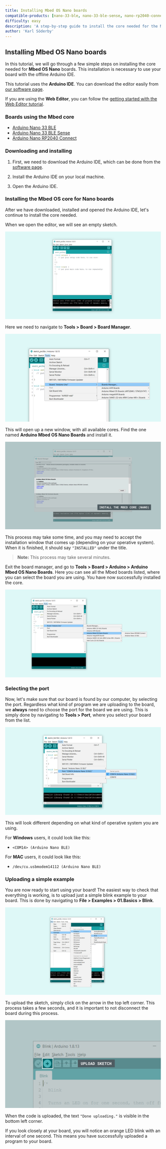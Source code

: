 ```yaml
---
title: Installing Mbed OS Nano boards
compatible-products: [nano-33-ble, nano-33-ble-sense, nano-rp2040-connect]
difficulty: easy
description: 'A step-by-step guide to install the core needed for the Nano 33 BLE, Nano 33 BLE Sense and Nano RP2040 Connect boards.'
author: 'Karl Söderby'
---
```


## Installing Mbed OS Nano boards

In this tutorial, we will go through a few simple steps on installing the core needed for **Mbed OS Nano** boards. This installation is necessary to use your board with the offline Arduino IDE.

This tutorial uses the **Arduino IDE**. You can download the editor easily from [our software page](https://www.arduino.cc/en/software).

If you are using the **Web Editor**, you can follow the [getting started with the Web Editor tutorial](/cloud/web-editor/tutorials/getting-started/getting-started-web-editor).

### Boards using the Mbed core

- [Arduino Nano 33 BLE](https://store.arduino.cc/arduino-nano-33-ble)
- [Arduino Nano 33 BLE Sense](https://store.arduino.cc/arduino-nano-33-ble-sense)
- [Arduino Nano RP2040 Connect](https://store.arduino.cc/nano-rp2040-connect)

### Downloading and installing

1. First, we need to download the Arduino IDE, which can be done from the [software page](https://www.arduino.cc/en/software).

2. Install the Arduino IDE on your local machine.

3. Open the Arduino IDE.

### Installing the Mbed OS core for Nano boards

After we have downloaded, installed and opened the Arduino IDE, let's continue to install the core needed.

When we open the editor, we will see an empty sketch.

![An empty Arduino IDE sketch window.](assets/install_mbed_img01.png)

Here we need to navigate to **Tools > Board > Board Manager**.

![Selecting board manager.](assets/install_mbed_img02.png)

This will open up a new window, with all available cores. Find the one named **Arduino Mbed OS Nano Boards** and install it.

![List of cores.](assets/install_mbed_img03.png)

This process may take some time, and you may need to accept the installation window that comes up (depending on your operative system). When it is finished, it should say `"INSTALLED"` under the title.

>**Note:** This process may take several minutes.

Exit the board manager, and go to **Tools > Board > Arduino > Arduino Mbed OS Nano Boards**. Here you can see all the Mbed boards listed, where you can select the board you are using. You have now successfully installed the core.

![List of available boards.](assets/install_mbed_img04.png)

### Selecting the port

Now, let's make sure that our board is found by our computer, by selecting the port. Regardless what kind of program we are uploading to the board, we **always** need to choose the port for the board we are using. This is simply done by navigating to **Tools > Port**, where you select your board from the list.

![Selecting the right board and port.](assets/install_mbed_img05.png)

This will look different depending on what kind of operative system you are using.

For **Windows** users, it could look like this:

- `<COM14> (Arduino Nano BLE)`

For **MAC** users, it could look like this:

- `/dev/cu.usbmodem14112 (Arduino Nano BLE)`

### Uploading a simple example

You are now ready to start using your board! The easiest way to check that everything is working, is to upload just a simple blink example to your board. This is done by navigating to **File > Examples > 01.Basics > Blink**.

![Selecting the blink example.](assets/install_mbed_img06.png)

To upload the sketch, simply click on the arrow in the top left corner. This process takes a few seconds, and it is important to not disconnect the board during this process.

![Uploading the sketch.](assets/install_mbed_img07.png)

When the code is uploaded, the text `"Done uploading."` is visible in the bottom left corner.

If you look closely at your board, you will notice an orange LED blink with an interval of one second. This means you have successfully uploaded a program to your board.